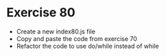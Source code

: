 # Exercise 80

- Create a new index80.js file
- Copy and paste the code from exercise 70
- Refactor the code to use do/while instead of while
